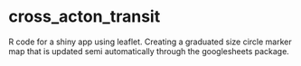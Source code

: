 # cross_acton_transit
R code for a shiny app using leaflet.  Creating a graduated size circle marker map that is updated semi automatically through the googlesheets package.
